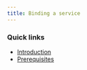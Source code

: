 ```yaml
---
title: Binding a service
---
```


### Quick links ###
* [Introduction](#intro)
* [Prerequisites](#prerequisites)
